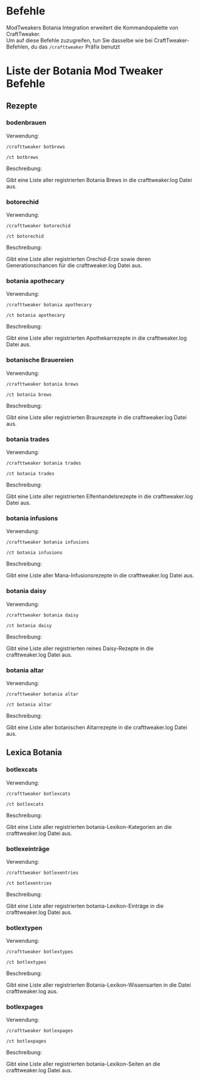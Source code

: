 # Befehle

ModTweakers Botania Integration erweitert die Kommandopalette von CraftTweaker.  
Um auf diese Befehle zuzugreifen, tun Sie dasselbe wie bei CraftTweaker-Befehlen, du das `/crafttweaker` Präfix benutzt

# Liste der Botania Mod Tweaker Befehle

## Rezepte

### bodenbrauen

Verwendung:

`/crafttweaker botbrews`

`/ct botbrews`

Beschreibung:

Gibt eine Liste aller registrierten Botania Brews in die crafttweaker.log Datei aus.

### botorechid

Verwendung:

`/crafttweaker botorechid`

`/ct botorechid`

Beschreibung:

Gibt eine Liste aller registrierten Orechid-Erze sowie deren Generationschancen für die crafttweaker.log Datei aus.

### botania apothecary

Verwendung:

`/crafttweaker botania apothecary`

`/ct botania apothecary`

Beschreibung:

Gibt eine Liste aller registrierten Apothekarrezepte in die crafttweaker.log Datei aus.

### botanische Brauereien

Verwendung:

`/crafttweaker botania brews`

`/ct botania brews`

Beschreibung:

Gibt eine Liste aller registrierten Braurezepte in die crafttweaker.log Datei aus.

### botania trades

Verwendung:

`/crafttweaker botania trades`

`/ct botania trades`

Beschreibung:

Gibt eine Liste aller registrierten Elfenhandelsrezepte in die crafttweaker.log Datei aus.

### botania infusions

Verwendung:

`/crafttweaker botania infusions`

`/ct botania infusions`

Beschreibung:

Gibt eine Liste aller Mana-Infusionsrezepte in die crafttweaker.log Datei aus.

### botania daisy

Verwendung:

`/crafttweaker botania daisy`

`/ct botania daisy`

Beschreibung:

Gibt eine Liste aller registrierten reines Daisy-Rezepte in die crafttweaker.log Datei aus.

### botania altar

Verwendung:

`/crafttweaker botania altar`

`/ct botania altar`

Beschreibung:

Gibt eine Liste aller botanischen Altarrezepte in die crafttweaker.log Datei aus.

## Lexica Botania

### botlexcats

Verwendung:

`/crafttweaker botlexcats`

`/ct botlexcats`

Beschreibung:

Gibt eine Liste aller registrierten botania-Lexikon-Kategorien an die crafttweaker.log Datei aus.

### botlexeinträge

Verwendung:

`/crafttweaker botlexentries`

`/ct botlexentries`

Beschreibung:

Gibt eine Liste aller registrierten botania-Lexikon-Einträge in die crafttweaker.log Datei aus.

### botlextypen

Verwendung:

`/crafttweaker botlextypes`

`/ct botlextypes`

Beschreibung:

Gibt eine Liste aller registrierten Botania-Lexikon-Wissensarten in die Datei crafttweaker.log aus.

### botlexpages

Verwendung:

`/crafttweaker botlexpages`

`/ct botlexpages`

Beschreibung:

Gibt eine Liste aller registrierten botania-Lexikon-Seiten an die crafttweaker.log Datei aus.